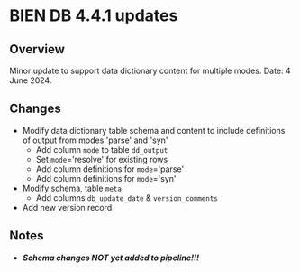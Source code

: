 # BIEN DB 4.4.1 updates

## Overview

Minor update to support data dictionary content for multiple modes. Date: 4 June 2024.

## Changes
* Modify data dictionary table schema and content to include definitions of output from modes 'parse' and 'syn'
  * Add column `mode` to table `dd_output`
  * Set `mode`='resolve' for existing rows
  * Add column definitions for `mode`='parse'
  * Add column definitions for `mode`='syn'
* Modify schema, table `meta`
  * Add columns `db_update_date` & `version_comments`
* Add new version record

## Notes
* ***Schema changes NOT yet added to pipeline!!!***
